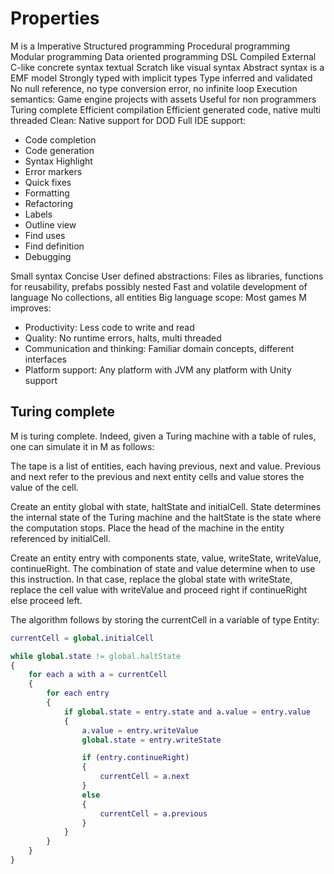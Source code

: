 # Properties

M is a Imperative Structured programming Procedural programming Modular
programming Data oriented programming DSL Compiled External C-like concrete
syntax textual Scratch like visual syntax Abstract syntax is a EMF model
Strongly typed with implicit types Type inferred and validated No null
reference, no type conversion error, no infinite loop Execution semantics: Game
engine projects with assets Useful for non programmers Turing complete Efficient
compilation Efficient generated code, native multi threaded Clean: Native
support for DOD Full IDE support:

- Code completion
- Code generation
- Syntax Highlight
- Error markers
- Quick fixes
- Formatting
- Refactoring
- Labels
- Outline view
- Find uses
- Find definition
- Debugging

Small syntax Concise User defined abstractions: Files as libraries, functions
for reusability, prefabs possibly nested Fast and volatile development of
language No collections, all entities Big language scope: Most games M improves:

- Productivity: Less code to write and read
- Quality: No runtime errors, halts, multi threaded
- Communication and thinking: Familiar domain concepts, different interfaces
- Platform support: Any platform with JVM any platform with Unity support

## Turing complete

M is turing complete. Indeed, given a Turing machine with a table of rules, one
can simulate it in M as follows:

The tape is a list of entities, each having previous, next and value. Previous
and next refer to the previous and next entity cells and value stores the value
of the cell.

Create an entity global with state, haltState and initialCell. State determines
the internal state of the Turing machine and the haltState is the state where
the computation stops. Place the head of the machine in the entity referenced by
initialCell.

Create an entity entry with components state, value, writeState, writeValue,
continueRight. The combination of state and value determine when to use this
instruction. In that case, replace the global state with writeState, replace the
cell value with writeValue and proceed right if continueRight else proceed left.

The algorithm follows by storing the currentCell in a variable of type Entity:

~~~ m
currentCell = global.initialCell

while global.state != global.haltState
{
    for each a with a = currentCell
    {
        for each entry
        {
            if global.state = entry.state and a.value = entry.value
            {
                a.value = entry.writeValue
                global.state = entry.writeState

                if (entry.continueRight)
                {
                    currentCell = a.next
                }
                else
                {
                    currentCell = a.previous
                }
            }
        }
    }
}
~~~
